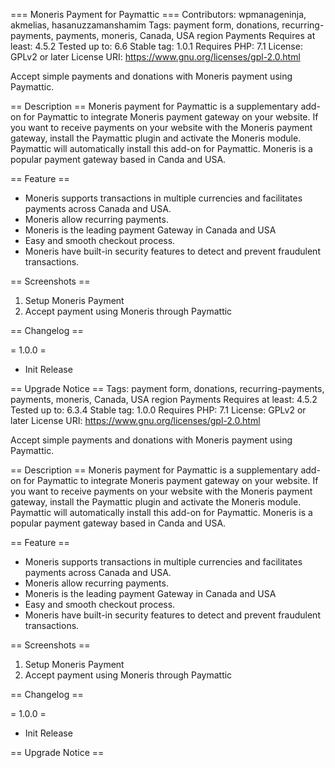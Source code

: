 === Moneris Payment for Paymattic ===
Contributors: wpmanageninja, akmelias, hasanuzzamanshamim
Tags: payment form, donations, recurring-payments, payments, moneris, Canada, USA region Payments
Requires at least: 4.5.2
Tested up to: 6.6
Stable tag: 1.0.1
Requires PHP: 7.1
License: GPLv2 or later
License URI: https://www.gnu.org/licenses/gpl-2.0.html

Accept simple payments and donations with Moneris payment using Paymattic.

== Description ==
Moneris payment for Paymattic is a supplementary add-on for Paymattic to integrate Moneris payment gateway on your website. If you want to receive payments on your website with the Moneris payment gateway, install the Paymattic plugin and activate the Moneris module. Paymattic will automatically install this add-on for Paymattic.
Moneris is a popular payment gateway based in Canda and USA.

== Feature ==
* Moneris supports transactions in multiple currencies and facilitates payments across Canada and USA.
* Moneris allow recurring payments.
* Moneris is the leading payment Gateway in Canada and USA
* Easy and smooth checkout process.
* Moneris have built-in security features to detect and prevent fraudulent transactions.

== Screenshots ==
1. Setup Moneris Payment
2. Accept payment using Moneris through Paymattic


== Changelog ==


= 1.0.0 =
* Init Release

== Upgrade Notice ==
Tags: payment form, donations, recurring-payments, payments, moneris, Canada, USA region Payments
Requires at least: 4.5.2
Tested up to: 6.3.4
Stable tag: 1.0.0
Requires PHP: 7.1
License: GPLv2 or later
License URI: https://www.gnu.org/licenses/gpl-2.0.html

Accept simple payments and donations with Moneris payment using Paymattic.

== Description ==
Moneris payment for Paymattic is a supplementary add-on for Paymattic to integrate Moneris payment gateway on your website. If you want to receive payments on your website with the Moneris payment gateway, install the Paymattic plugin and activate the Moneris module. Paymattic will automatically install this add-on for Paymattic.
Moneris is a popular payment gateway based in Canda and USA.

== Feature ==
* Moneris supports transactions in multiple currencies and facilitates payments across Canada and USA.
* Moneris allow recurring payments.
* Moneris is the leading payment Gateway in Canada and USA
* Easy and smooth checkout process.
* Moneris have built-in security features to detect and prevent fraudulent transactions.

== Screenshots ==
1. Setup Moneris Payment
2. Accept payment using Moneris through Paymattic


== Changelog ==


= 1.0.0 =
* Init Release

== Upgrade Notice ==